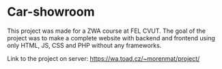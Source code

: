 # Car-showroom

This project was made for a ZWA course at FEL CVUT. The goal of the project was to make a complete website with backend and frontend using only HTML, JS, CSS and PHP without any frameworks. 

Link to the project on server: https://wa.toad.cz/~morenmat/project/

